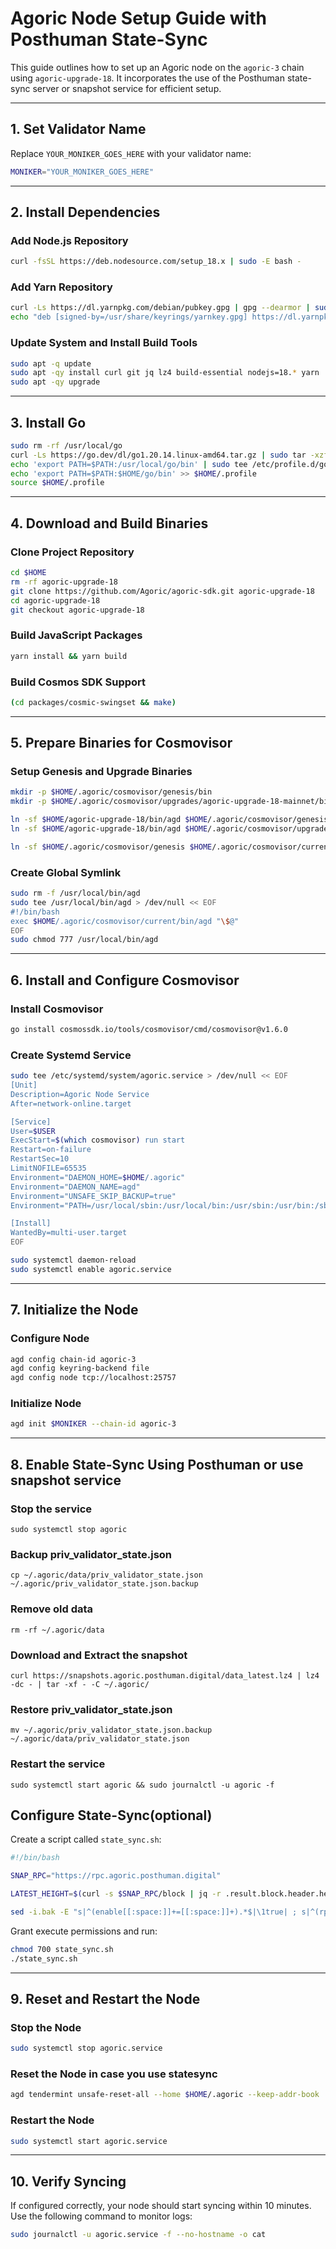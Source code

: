 
# Agoric Node Setup Guide with Posthuman State-Sync

This guide outlines how to set up an Agoric node on the `agoric-3` chain using `agoric-upgrade-18`. It incorporates the use of the Posthuman state-sync server or snapshot service for efficient setup.

---

## 1. Set Validator Name
Replace `YOUR_MONIKER_GOES_HERE` with your validator name:
```bash
MONIKER="YOUR_MONIKER_GOES_HERE"
```

---

## 2. Install Dependencies

### Add Node.js Repository
```bash
curl -fsSL https://deb.nodesource.com/setup_18.x | sudo -E bash -
```

### Add Yarn Repository
```bash
curl -Ls https://dl.yarnpkg.com/debian/pubkey.gpg | gpg --dearmor | sudo tee /usr/share/keyrings/yarnkey.gpg >/dev/null
echo "deb [signed-by=/usr/share/keyrings/yarnkey.gpg] https://dl.yarnpkg.com/debian stable main" | sudo tee /etc/apt/sources.list.d/yarn.list
```

### Update System and Install Build Tools
```bash
sudo apt -q update
sudo apt -qy install curl git jq lz4 build-essential nodejs=18.* yarn
sudo apt -qy upgrade
```

---

## 3. Install Go
```bash
sudo rm -rf /usr/local/go
curl -Ls https://go.dev/dl/go1.20.14.linux-amd64.tar.gz | sudo tar -xzf - -C /usr/local
echo 'export PATH=$PATH:/usr/local/go/bin' | sudo tee /etc/profile.d/golang.sh
echo 'export PATH=$PATH:$HOME/go/bin' >> $HOME/.profile
source $HOME/.profile
```

---

## 4. Download and Build Binaries

### Clone Project Repository
```bash
cd $HOME
rm -rf agoric-upgrade-18
git clone https://github.com/Agoric/agoric-sdk.git agoric-upgrade-18
cd agoric-upgrade-18
git checkout agoric-upgrade-18
```

### Build JavaScript Packages
```bash
yarn install && yarn build
```

### Build Cosmos SDK Support
```bash
(cd packages/cosmic-swingset && make)
```

---

## 5. Prepare Binaries for Cosmovisor

### Setup Genesis and Upgrade Binaries
```bash
mkdir -p $HOME/.agoric/cosmovisor/genesis/bin
mkdir -p $HOME/.agoric/cosmovisor/upgrades/agoric-upgrade-18-mainnet/bin

ln -sf $HOME/agoric-upgrade-18/bin/agd $HOME/.agoric/cosmovisor/genesis/bin/agd
ln -sf $HOME/agoric-upgrade-18/bin/agd $HOME/.agoric/cosmovisor/upgrades/agoric-upgrade-18-mainnet/bin/agd

ln -sf $HOME/.agoric/cosmovisor/genesis $HOME/.agoric/cosmovisor/current
```

### Create Global Symlink
```bash
sudo rm -f /usr/local/bin/agd
sudo tee /usr/local/bin/agd > /dev/null << EOF
#!/bin/bash
exec $HOME/.agoric/cosmovisor/current/bin/agd "\$@"
EOF
sudo chmod 777 /usr/local/bin/agd
```

---

## 6. Install and Configure Cosmovisor

### Install Cosmovisor
```bash
go install cosmossdk.io/tools/cosmovisor/cmd/cosmovisor@v1.6.0
```

### Create Systemd Service
```bash
sudo tee /etc/systemd/system/agoric.service > /dev/null << EOF
[Unit]
Description=Agoric Node Service
After=network-online.target

[Service]
User=$USER
ExecStart=$(which cosmovisor) run start
Restart=on-failure
RestartSec=10
LimitNOFILE=65535
Environment="DAEMON_HOME=$HOME/.agoric"
Environment="DAEMON_NAME=agd"
Environment="UNSAFE_SKIP_BACKUP=true"
Environment="PATH=/usr/local/sbin:/usr/local/bin:/usr/sbin:/usr/bin:/sbin:/bin:/usr/games:/usr/local/games:/snap/bin:$HOME/.agoric/cosmovisor/current/bin"

[Install]
WantedBy=multi-user.target
EOF

sudo systemctl daemon-reload
sudo systemctl enable agoric.service
```

---

## 7. Initialize the Node

### Configure Node
```bash
agd config chain-id agoric-3
agd config keyring-backend file
agd config node tcp://localhost:25757
```

### Initialize Node
```bash
agd init $MONIKER --chain-id agoric-3
```

---

## 8. Enable State-Sync Using Posthuman or use snapshot service

### Stop the service
```
sudo systemctl stop agoric
```
### Backup priv_validator_state.json
```
cp ~/.agoric/data/priv_validator_state.json ~/.agoric/priv_validator_state.json.backup
```
### Remove old data
```
rm -rf ~/.agoric/data
```
### Download and Extract the snapshot
```
curl https://snapshots.agoric.posthuman.digital/data_latest.lz4 | lz4 -dc - | tar -xf - -C ~/.agoric/
```
### Restore priv_validator_state.json
```
mv ~/.agoric/priv_validator_state.json.backup ~/.agoric/data/priv_validator_state.json
```

### Restart the service
```
sudo systemctl start agoric && sudo journalctl -u agoric -f
```

## Configure State-Sync(optional)
Create a script called `state_sync.sh`:
```bash
#!/bin/bash

SNAP_RPC="https://rpc.agoric.posthuman.digital"

LATEST_HEIGHT=$(curl -s $SNAP_RPC/block | jq -r .result.block.header.height); BLOCK_HEIGHT=$((LATEST_HEIGHT - 2000)); TRUST_HASH=$(curl -s "$SNAP_RPC/block?height=$BLOCK_HEIGHT" | jq -r .result.block_id.hash)

sed -i.bak -E "s|^(enable[[:space:]]+=[[:space:]]+).*$|\1true| ; s|^(rpc_servers[[:space:]]+=[[:space:]]+).*$|\1\"$SNAP_RPC,$SNAP_RPC\"| ; s|^(trust_height[[:space:]]+=[[:space:]]+).*$|\1$BLOCK_HEIGHT| ; s|^(trust_hash[[:space:]]+=[[:space:]]+).*$|\1\"$TRUST_HASH\"|" $HOME/.agoric/config/config.toml
```

Grant execute permissions and run:
```bash
chmod 700 state_sync.sh
./state_sync.sh
```

---

## 9. Reset and Restart the Node

### Stop the Node
```bash
sudo systemctl stop agoric.service
```

### Reset the Node in case you use statesync
```bash
agd tendermint unsafe-reset-all --home $HOME/.agoric --keep-addr-book
```

### Restart the Node
```bash
sudo systemctl start agoric.service
```

---

## 10. Verify Syncing
If configured correctly, your node should start syncing within 10 minutes. Use the following command to monitor logs:
```bash
sudo journalctl -u agoric.service -f --no-hostname -o cat
```
